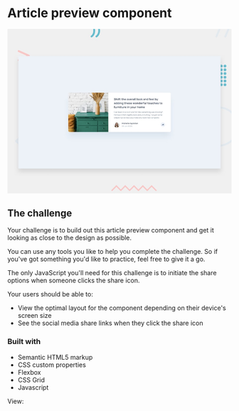 # Article preview component

![Design preview for the Article preview component coding challenge](./design/desktop-preview.jpg)


## The challenge

Your challenge is to build out this article preview component and get it looking as close to the design as possible.

You can use any tools you like to help you complete the challenge. So if you've got something you'd like to practice, feel free to give it a go.

The only JavaScript you'll need for this challenge is to initiate the share options when someone clicks the share icon.

Your users should be able to: 

- View the optimal layout for the component depending on their device's screen size
- See the social media share links when they click the share icon

### Built with

- Semantic HTML5 markup
- CSS custom properties
- Flexbox
- CSS Grid
- Javascript

View: 